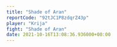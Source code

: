 ```yaml
---
title: "Shade of Aran"
reportCode: "92tJC1P8zdqrZ43p"
player: "Krija"
fight: "Shade of Aran"
date: 2021-10-16T13:08:36.936000+00:00
---
```

